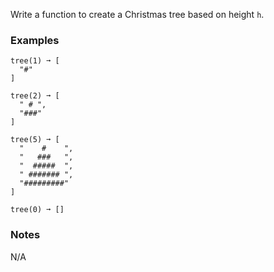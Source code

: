 Write a function to create a Christmas tree based on height `h`.


### Examples ###
    tree(1) ➞ [
      "#"
    ]

    tree(2) ➞ [
      " # ",
      "###"
    ]

    tree(5) ➞ [
      "    #    ",
      "   ###   ",
      "  #####  ",
      " ####### ",
      "#########"
    ]

    tree(0) ➞ []


### Notes ###
N/A
